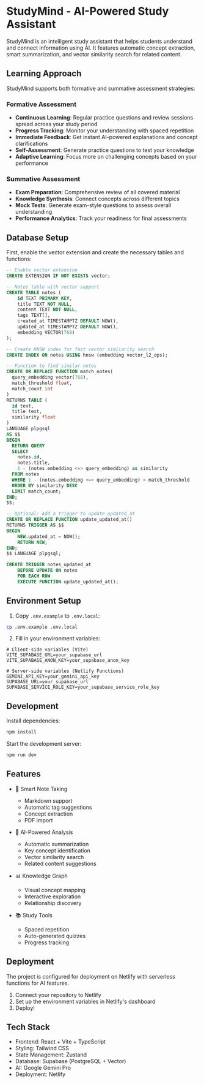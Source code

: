 # StudyMind - AI-Powered Study Assistant

StudyMind is an intelligent study assistant that helps students understand and connect information using AI. It features automatic concept extraction, smart summarization, and vector similarity search for related content.

## Learning Approach

StudyMind supports both formative and summative assessment strategies:

### Formative Assessment
- **Continuous Learning**: Regular practice questions and review sessions spread across your study period
- **Progress Tracking**: Monitor your understanding with spaced repetition
- **Immediate Feedback**: Get instant AI-powered explanations and concept clarifications
- **Self-Assessment**: Generate practice questions to test your knowledge
- **Adaptive Learning**: Focus more on challenging concepts based on your performance

### Summative Assessment
- **Exam Preparation**: Comprehensive review of all covered material
- **Knowledge Synthesis**: Connect concepts across different topics
- **Mock Tests**: Generate exam-style questions to assess overall understanding
- **Performance Analytics**: Track your readiness for final assessments

## Database Setup

First, enable the vector extension and create the necessary tables and functions:

```sql
-- Enable vector extension
CREATE EXTENSION IF NOT EXISTS vector;

-- Notes table with vector support
CREATE TABLE notes (
    id TEXT PRIMARY KEY,
    title TEXT NOT NULL,
    content TEXT NOT NULL,
    tags TEXT[],
    created_at TIMESTAMPTZ DEFAULT NOW(),
    updated_at TIMESTAMPTZ DEFAULT NOW(),
    embedding VECTOR(768)
);

-- Create HNSW index for fast vector similarity search
CREATE INDEX ON notes USING hnsw (embedding vector_l2_ops);

-- Function to find similar notes
CREATE OR REPLACE FUNCTION match_notes(
  query_embedding vector(768),
  match_threshold float,
  match_count int
)
RETURNS TABLE (
  id text,
  title text,
  similarity float
)
LANGUAGE plpgsql
AS $$
BEGIN
  RETURN QUERY
  SELECT
    notes.id,
    notes.title,
    1 - (notes.embedding <=> query_embedding) as similarity
  FROM notes
  WHERE 1 - (notes.embedding <=> query_embedding) > match_threshold
  ORDER BY similarity DESC
  LIMIT match_count;
END;
$$;

-- Optional: Add a trigger to update updated_at
CREATE OR REPLACE FUNCTION update_updated_at()
RETURNS TRIGGER AS $$
BEGIN
    NEW.updated_at = NOW();
    RETURN NEW;
END;
$$ LANGUAGE plpgsql;

CREATE TRIGGER notes_updated_at
    BEFORE UPDATE ON notes
    FOR EACH ROW
    EXECUTE FUNCTION update_updated_at();
```

## Environment Setup

1. Copy `.env.example` to `.env.local`:
```bash
cp .env.example .env.local
```

2. Fill in your environment variables:
```env
# Client-side variables (Vite)
VITE_SUPABASE_URL=your_supabase_url
VITE_SUPABASE_ANON_KEY=your_supabase_anon_key

# Server-side variables (Netlify Functions)
GEMINI_API_KEY=your_gemini_api_key
SUPABASE_URL=your_supabase_url
SUPABASE_SERVICE_ROLE_KEY=your_supabase_service_role_key
```

## Development

Install dependencies:
```bash
npm install
```

Start the development server:
```bash
npm run dev
```

## Features

- 📝 Smart Note Taking
  - Markdown support
  - Automatic tag suggestions
  - Concept extraction
  - PDF import

- 🧠 AI-Powered Analysis
  - Automatic summarization
  - Key concept identification
  - Vector similarity search
  - Related content suggestions

- 📊 Knowledge Graph
  - Visual concept mapping
  - Interactive exploration
  - Relationship discovery

- 📚 Study Tools
  - Spaced repetition
  - Auto-generated quizzes
  - Progress tracking

## Deployment

The project is configured for deployment on Netlify with serverless functions for AI features.

1. Connect your repository to Netlify
2. Set up the environment variables in Netlify's dashboard
3. Deploy!

## Tech Stack

- Frontend: React + Vite + TypeScript
- Styling: Tailwind CSS
- State Management: Zustand
- Database: Supabase (PostgreSQL + Vector)
- AI: Google Gemini Pro
- Deployment: Netlify